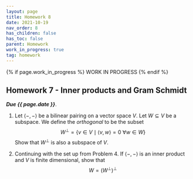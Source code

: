 ```yaml
---
layout: page
title: Homework 8
date: 2021-10-19
nav_order: 8
has_children: false
has_toc: false
parent: Homework
work_in_progress: true
tag: homework 
---
```


{% if page.work_in_progress %}
    WORK IN PROGRESS
{% endif %}

## Homework 7 - Inner products and Gram Schmidt

**_Due {{ page.date }}_**. 

1. Let $\langle -,- \rangle$ be a bilinear pairing on a vector 
space $V$. Let $W \subseteq V$ be a subspace. We define the 
_orthogonal_ to be the subset  
$$
    W^{\perp} = \lbrace v \in V \mid \langle v,w \rangle = 0 ~\forall w \in W \rbrace
$$
Show that $W^{\perp}$ is also a subspace of $V$. 

2. Continuing with the set up from Problem 4. If $\langle -,- \rangle$ is an 
inner product and $V$ is finite dimensional, show that 
$$
    W = \left( W^{\perp} \right)^{\perp}
$$